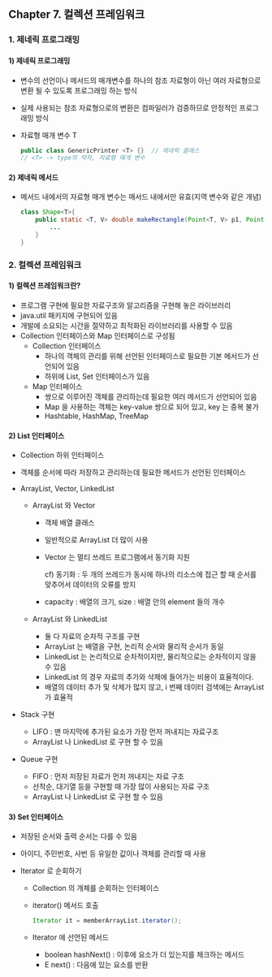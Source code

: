 ## Chapter 7. 컬렉션 프레임워크



### 1. 제네릭 프로그래밍

#### 1) 제네릭 프로그래밍

- 변수의 선언이나 메서드의 매개변수를 하나의 참조 자료형이 아닌 여러 자료형으로 변환 될 수 있도록 프로그래밍 하는 방식

- 실제 사용되는 참조 자료형으로의 변환은 컴파일러가 검증하므로 안정적인 프로그래밍 방식

- 자료형 매개 변수 T

  ```java
  public class GenericPrinter <T> {}  // 제네릭 클래스
  // <T> -> type의 약자, 자료형 매개 변수
  ```

  

#### 2) 제네릭 메서드

- 메서드 내에서의 자료형 매개 변수는 매서드 내에서만 유효(지역 변수와 같은 개념)

  ```java
  class Shape<T>{
      public static <T, V> double makeRectangle(Point<T, V> p1, Point<T, V> p2){ // Shape 의 T 와 makeRectangle 의 T 는 전혀 다른 의미
          ...
      }
  }
  ```



### 2. 컬렉션 프레임워크

#### 1) 컬렉션 프레임워크란?

- 프로그램 구현에 필요한 자료구조와 알고리즘을 구현해 놓은 라이브러리
- java.util 패키지에 구현되어 있음
- 개발에 소요되는 시간을 절약하고 최적화된 라이브러리를 사용할 수 있음
- Collection 인터페이스와 Map 인터페이스로 구성됨
  - Collection 인터페이스
    - 하나의 객체의 관리를 위해 선언된 인터페이스로 필요한 기본 메서드가 선언되어 있음
    - 하위에 List, Set 인터페이스가 있음
  - Map 인터페이스
    - 쌍으로 이루어진 객체를 관리하는데 필요한 여러 메서드가 선언되어 있음
    - Map 을 사용하는 객체는 key-value 쌍으로 되어 있고, key 는 중복 불가
    - Hashtable, HashMap, TreeMap 



#### 2) List 인터페이스

- Collection 하위 인터페이스

- 객체를 순서에 따라 저장하고 관리하는데 필요한 메서드가 선언된 인터페이스

- ArrayList, Vector, LinkedList 

  - ArrayList 와 Vector

    - 객체 배열 클래스

    - 일반적으로 ArrayList 더 많이 사용

    - Vector 는 멀티 쓰레드 프로그램에서 동기화 지원

      cf) 동기화 : 두 개의 쓰레드가 동시에 하나의 리소스에 접근 할 때 순서를 맞추어서 데이터의 오류를 방지

    - capacity : 배열의 크기, size : 배열 안의 element 들의 개수

  - ArrayList 와 LinkedList

    - 둘 다 자료의 순차적 구조를 구현
    - ArrayList 는 배열을 구현, 논리적 순서와 물리적 순서가 동일
    - LinkedList 는 논리적으로 순차적이지만, 물리적으로는 순차적이지 않을 수 있음
    - LinkedList 의 경우 자료의 추가와 삭제에 들어가는 비용이 효율적이다.
    - 배열의 데이터 추가 및 삭제가 많지 않고, i 번째 데이터 검색에는 ArrayList 가 효율적


- Stack 구현

	- LIFO : 맨 마지막에 추가된 요소가 가장 먼저 꺼내지는 자료구조
	- ArrayList 나 LinkedList 로 구현 할 수 있음


- Queue 구현

	- FIFO : 먼저 저장된 자료가 먼저 꺼내지는 자료 구조
	- 선착순, 대기열 등을 구현할 때 가장 많이 사용되는 자료 구조
	- ArrayList 나 LinkedList 로 구현 할 수 있음



#### 3) Set 인터페이스

- 저장된 순서와 출력 순서는 다를 수 있음
- 아이디, 주민번호, 사번 등 유일한 값이나 객체를 관리할 때 사용

- Iterator 로 순회하기

  - Collection 의 개체를 순회하는 인터페이스

  - iterator() 메서드 호출

    ```java
    Iterator it = memberArrayList.iterator();
    ```

  - Iterator 에 선언된 메서드

    - boolean hashNext() : 이후에 요소가 더 있는지를 체크하는 메서드
    - E next() : 다음에 있는 요소를 반환



